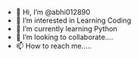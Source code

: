 - 👋 Hi, I’m @abhi012890
- 👀 I’m interested in Learning Coding
- 🌱 I’m currently learning Python
- 💞️ I’m looking to collaborate....
- 📫 How to reach me.....

<!---
abhi012890/abhi012890 is a ✨ special ✨ repository because its `README.md` (this file) appears on your GitHub profile.
You can click the Preview link to take a look at your changes.
--->
